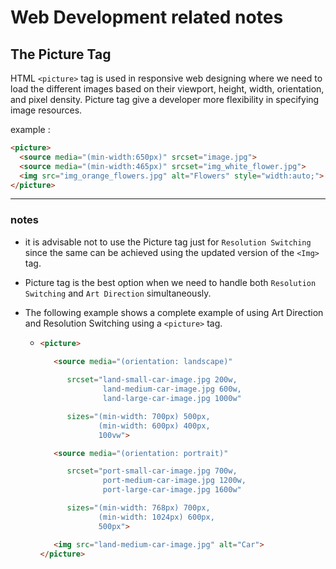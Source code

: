 # Web Development related notes
## The Picture Tag

HTML `<picture>` tag is used in responsive web designing
  where we need to load the different images based on their 
  viewport, height, width, orientation, and pixel density. 
  Picture tag give a developer more flexibility in specifying image resources.

example :

```html
<picture>
  <source media="(min-width:650px)" srcset="image.jpg">
  <source media="(min-width:465px)" srcset="img_white_flower.jpg">
  <img src="img_orange_flowers.jpg" alt="Flowers" style="width:auto;">
</picture>
```
---
### notes
  - it is advisable not to use the Picture tag just for `Resolution Switching` since the same can be achieved using the updated version of the `<Img>` tag.
  - Picture tag is the best option when we need to handle both `Resolution Switching` and `Art Direction` simultaneously.
  - The following example shows a complete example of using Art Direction and Resolution Switching using a `<picture>` tag.
    
    - ```html
      <picture>
     
         <source media="(orientation: landscape)"

            srcset="land-small-car-image.jpg 200w,
                    land-medium-car-image.jpg 600w,
                    land-large-car-image.jpg 1000w"

            sizes="(min-width: 700px) 500px,
                   (min-width: 600px) 400px,
                   100vw">

         <source media="(orientation: portrait)"

            srcset="port-small-car-image.jpg 700w,
                    port-medium-car-image.jpg 1200w,
                    port-large-car-image.jpg 1600w"

            sizes="(min-width: 768px) 700px,
                   (min-width: 1024px) 600px,
                   500px">

         <img src="land-medium-car-image.jpg" alt="Car">
      </picture>
      ```

